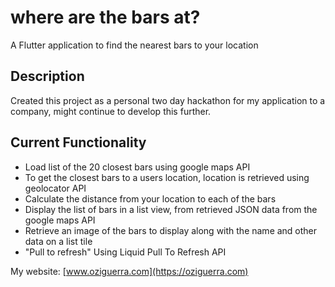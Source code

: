 # where are the bars at?

A Flutter application to find the nearest bars to your location

## Description

Created this project as a personal two day hackathon for my application to a company, might continue to develop this further.

## Current Functionality

- Load list of the 20 closest bars using google maps API
- To get the closest bars to a users location, location is retrieved using geolocator API
- Calculate the distance from your location to each of the bars
- Display the list of bars in a list view, from retrieved JSON data from the google maps API
- Retrieve an image of the bars to display along with the name and other data on a list tile
- "Pull to refresh" Using Liquid Pull To Refresh API


My website: [www.oziguerra.com](https://oziguerra.com)
